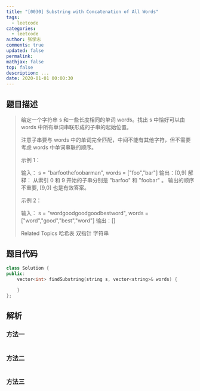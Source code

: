 ```yaml
---
title: "[0030] Substring with Concatenation of All Words"
tags:
  - leetcode
categories:
  - leetcode
author: 张学志
comments: true
updated: false
permalink:
mathjax: false
top: false
description: ...
date: 2020-01-01 00:00:30
---
```


## 题目描述

> 给定一个字符串 s 和一些长度相同的单词 words。找出 s 中恰好可以由 words 中所有单词串联形成的子串的起始位置。 
> 
> 注意子串要与 words 中的单词完全匹配，中间不能有其他字符，但不需要考虑 words 中单词串联的顺序。 
> 
> 
> 
> 示例 1： 
> 
> 输入：
> s = "barfoothefoobarman",
> words = ["foo","bar"]
> 输出：[0,9]
> 解释：
> 从索引 0 和 9 开始的子串分别是 "barfoo" 和 "foobar" 。
> 输出的顺序不重要, [9,0] 也是有效答案。
> 
> 
> 示例 2： 
> 
> 输入：
> s = "wordgoodgoodgoodbestword",
> words = ["word","good","best","word"]
> 输出：[]
> 
> Related Topics 哈希表 双指针 字符串

## 题目代码

```cpp
class Solution {
public:
    vector<int> findSubstring(string s, vector<string>& words) {
        
    }
};
```

## 解析

### 方法一

```cpp

```

### 方法二

```cpp

```

### 方法三

```cpp

```


